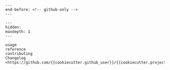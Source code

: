 ```{include} ../README.md
---
end-before: <!-- github-only -->
---
```

[contributor guide]: contributing
[command-line reference]: usage

```{toctree}
---
hidden:
maxdepth: 1
---

usage
reference
contributing
Changelog <https://github.com/{{cookiecutter.github_user}}/{{cookiecutter.project_name}}/releases>
```
